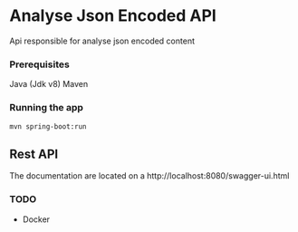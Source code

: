 # Analyse Json Encoded API
Api responsible for analyse json encoded content

### Prerequisites

Java (Jdk v8)
Maven

### Running the app

```
mvn spring-boot:run
```
## Rest API

The documentation are located on a http://localhost:8080/swagger-ui.html

### TODO
* Docker
